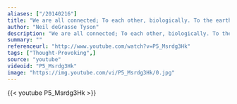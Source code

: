```yaml
---
aliases: ["/20140216"]
title: "We are all connected; To each other, biologically. To the earth, chemically. To the rest of the universe atomically."
author: "Neil deGrasse Tyson"
description: "We are all connected; To each other, biologically. To the earth, chemically. To the rest of the universe atomically. - Neil deGrasse Tyson quotes from GetInspired365.com"
summary: ""
referenceurl: "http://www.youtube.com/watch?v=P5_Msrdg3Hk"
tags: ["Thought-Provoking",]
source: "youtube"
videoid: "P5_Msrdg3Hk"
image: "https://img.youtube.com/vi/P5_Msrdg3Hk/0.jpg"
---
```


{{< youtube P5_Msrdg3Hk >}}
